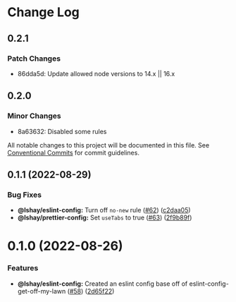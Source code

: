 # Change Log

## 0.2.1

### Patch Changes

- 86dda5d: Update allowed node versions to 14.x || 16.x

## 0.2.0

### Minor Changes

- 8a63632: Disabled some rules

All notable changes to this project will be documented in this file.
See [Conventional Commits](https://conventionalcommits.org) for commit guidelines.

## 0.1.1 (2022-08-29)

### Bug Fixes

- **@lshay/eslint-config:** Turn off `no-new` rule ([#62](https://github.com/LukeShay/npm/issues/62)) ([c2daa05](https://github.com/LukeShay/npm/commit/c2daa05aed50047e009d5b954ce2e3e337f67150))
- **@lshay/prettier-config:** Set `useTabs` to true ([#63](https://github.com/LukeShay/npm/issues/63)) ([2f9b89f](https://github.com/LukeShay/npm/commit/2f9b89fbff8c5b535d77358744843b804fd938eb))

# 0.1.0 (2022-08-26)

### Features

- **@lshay/eslint-config:** Created an eslint config base off of eslint-config-get-off-my-lawn ([#58](https://github.com/LukeShay/npm/issues/58)) ([2d65f22](https://github.com/LukeShay/npm/commit/2d65f22066a7a3bed2cef463a956de5e840e0273))
